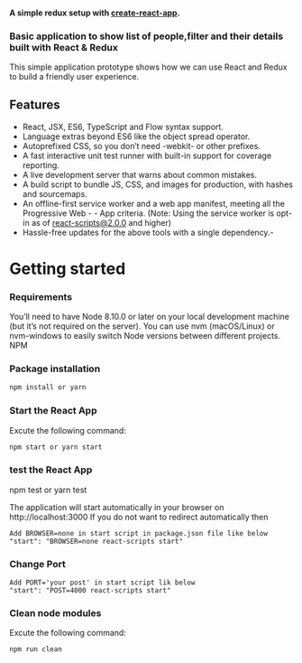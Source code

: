 #### A simple redux setup with [create-react-app](https://github.com/facebookincubator/create-react-app).

### Basic application to show list of people,filter and their details built with React & Redux

This simple application prototype shows how we can use React and Redux to build a friendly user experience.

## Features

- React, JSX, ES6, TypeScript and Flow syntax support.
- Language extras beyond ES6 like the object spread operator.
- Autoprefixed CSS, so you don’t need -webkit- or other prefixes.
- A fast interactive unit test runner with built-in support for coverage reporting.
- A live development server that warns about common mistakes.
- A build script to bundle JS, CSS, and images for production, with hashes and sourcemaps.
- An offline-first service worker and a web app manifest, meeting all the Progressive Web - - App criteria. (Note: Using the service worker is opt-in as of react-scripts@2.0.0 and higher)
- Hassle-free updates for the above tools with a single dependency.-

# Getting started

### Requirements

You’ll need to have Node 8.10.0 or later on your local development machine (but it’s not required on the server). You can use nvm (macOS/Linux) or nvm-windows to easily switch Node versions between different projects.
NPM

### Package installation

```bash
npm install or yarn
```

### Start the React App

Excute the following command:

```bash
npm start or yarn start
```

### test the React App

npm test or yarn test

The application will start automatically in your browser on http://localhost:3000
If you do not want to redirect automatically then

```
Add BROWSER=none in start script in package.json file like below
"start": "BROWSER=none react-scripts start"
```
### Change Port

```
Add PORT='your post' in start script lik below
"start": "POST=4000 react-scripts start"
```
### Clean node modules
Excute the following command:

```bash
npm run clean
```